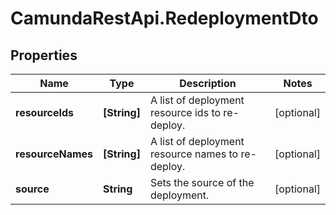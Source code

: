 # CamundaRestApi.RedeploymentDto

## Properties
Name | Type | Description | Notes
------------ | ------------- | ------------- | -------------
**resourceIds** | **[String]** | A list of deployment resource ids to re-deploy. | [optional] 
**resourceNames** | **[String]** | A list of deployment resource names to re-deploy. | [optional] 
**source** | **String** | Sets the source of the deployment. | [optional] 
